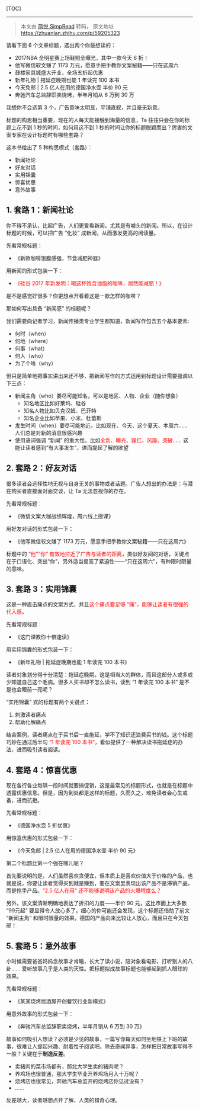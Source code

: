 <!--
+++
title       = "有人出天价买他的一个文案标题，今天10min教会你……"
description = "1. 套路 1：新闻社论; 2. 套路 2：好友对话; 3. 套路 3：实用锦囊; 4. 套路 4：惊喜优惠; 5. 套路 5：意外故事"
date        = "2022-01-03"
tags        = []
categories  = ["8-business","81-知识文案"]
series      = []
keywords    = []
weight      = 5
toc         = true
draft       = false
+++ -->

[TOC]

---

> 本文由 [简悦 SimpRead](http://ksria.com/simpread/) 转码， 原文地址 https://zhuanlan.zhihu.com/p/59205323

请看下面 6 个文章标题，选出两个你最想读的：

*   2017NBA 全明星赛上场鞋照全曝光，其中一款今天 6 折！
*   他写微信软文赚了 1173 万元，愿意手把手教你文案秘籍——只在这周六
*   鼓楼家具城盛大开业，全场五折起优惠
*   新年礼物 | 拖延症晚期也能 1 年读完 100 本书
*   今天免邮 | 2.5 亿人在用的德国净水壶 半价 90 元
*   奔驰汽车总监辞职卖烧烤，半年月销从 6 万到 30 万

我想你不会选第 3 个，广告意味太明显，平铺直叙，并且毫无新意。

标题的构思相当重要，现在的人每天能接触到海量的信息，Ta 往往只会在你的标题上花不到 1 秒的时间，如何用这不到 1 秒的时间让你的标题脱颖而出？厉害的文案专家在设计标题时有哪些套路？

这本书给出了 5 种构思模式（套路）：

* 新闻社论
* 好友对话
* 实用锦囊
* 惊喜优惠
* 意外故事

## 1. 套路 1：新闻社论

你不得不承认，比起广告，人们更爱看新闻，尤其是有噱头的新闻。所以，在设计标题的时候，可以把广告 “化妆” 成新闻，从而激发更高的阅读量。

先看常规标题：

* 《新款咖啡饱腹感强，节食减肥神器》

用新闻的形式包装一下：

* <font color=#FF0000>《硅谷 2017 年新发明：喝这杯饱含油脂的咖啡，居然能减肥！》</font>

是不是感觉好很多？你更想点开看看这是一款怎样的咖啡？

那如何写出具备 “新闻感” 的标题呢？

我们需要向记者学习，新闻传播类专业学生都知道，新闻写作包含五个基本要素:

+ 何时（when）
+ 何地（where）
+ 何事（what）
+ 何人（who）
+ 为了个啥（why）

但只是简单地把事实讲出来还不够，把新闻写作的方式运用到标题设计需要强调以下三点：

*   新闻主角（who）要尽可能知名，可以是地区、人物、企业（随你想象）
    + 知名地区比如好莱坞、硅谷
    + 知名人物比如贝克汉姆、巴菲特
    + 知名企业比如苹果、小米、杜蕾斯
*   发生时间（when）要尽可能地近。比如现在、今天、这个夏天、本周六…… 人们总是对新的消息很感兴趣
*   使用语词强调 “新闻” 的重大性。比如<font color=#FF0000>全新、曝光、蹿红、风靡、突破……</font> 这能让读者感到“有大事发生”，进而提起了解的欲望

## 2. 套路 2：好友对话

很多读者会选择性地无视与自身无关的事物或者话题。广告人想出的办法是：与潜在购买者直接面对面交谈，让 Ta 无法忽视你的存在。

先看常规标题：

* 《微信文案大咖战绩辉煌，周六线上授课》

用好友对话的形式包装一下：

* 《他写微信软文赚了 1173 万元，愿意手把手教你文案秘籍——只在这周六》

标题中的 <font color=#FF0000>“他”“你” 有效地拉近了广告与读者的距离</font>，类似好友间的对话，关键点在于口语化、突出“你”，另外适当提高了紧迫性——“只在这周六”，有种限时限量的意味。

## 3. 套路 3：实用锦囊

这是一种直击痛点的文案方式，并且<font color=#FF0000>这个痛点要足够 “痛”，能够让读者有很强的代入感</font>。

先看常规标题：

* 《这门课教你十倍速读》

用实用锦囊的形式包装一下：

* 《新年礼物 | 拖延症晚期也能 1 年读完 100 本书》

读者对象划分得十分清楚：拖延症晚期。这是相当大的群体，而且这部分人或多或少知道自己这个毛病。很多人买书却不怎么读书，读到 “1 年读完 100 本书” 是不是也会眼前一亮呢？

“实用锦囊” 式的标题有两个关键点：

1. 刺激读者痛点
2. 帮助化解痛点

结合案例，读者痛点在于买书后一直拖延，学不了知识还浪费买书的钱。这个标题巧妙在通过后半句 <font color=#FF0000>“1 年读完 100 本书”</font>，看似提供了一种解决读书拖延症的办法，进而吸引读者阅读。

## 4. 套路 4：惊喜优惠

现在各行各业每隔一段时间就要搞促销，这是最常见的标题形式，也就是在标题中透露优惠信息。但是，因为到处都是这样的标题，久而久之，难免读者会心生戒备，进而抗拒。

先看常规标题：

* 《德国净水壶 5 折优惠》

用惊喜优惠的形式包装一下：

* 《今天免邮 | 2.5 亿人在用的德国净水壶 半价 90 元》

第二个标题比第一个强在哪儿呢？

首先要说明的是，人们虽然喜欢贪便宜，但本质上是喜欢价值大于价格的产品，也就是说，你要让读者觉得买到就是赚到，要在文案里表现出该产品不是滞销产品，而是抢手产品。<font color=#FF0000>“2.5 亿人在用” 还不能够说明该产品的火爆程度么？</font>

另外，该文案清晰明确地表达了折扣的力度——半价 90 元，这比市面上大多数 “99元起” 要显得令人放心多了。细心的你可能还会发现，这个标题还借助了前文 “新闻主角” 和限时限量的效果，德国的产品向来比较让人放心，而且只在今天包邮！

## 5. 套路 5：意外故事

小时候需要爸爸妈妈念故事才肯睡，长大了读小说，陪对象看电影，打听别人的八卦…… 爱听故事几乎是人类的天性。把标题拟成故事标题也能够起到抓人眼球的效果。

先看常规标题：

* 《某某烧烤居酒屋开创餐饮行业新模式》

用意外故事的形式包装一下：

* 《奔驰汽车总监辞职卖烧烤，半年月销从 6 万到 30 万》

故事如何吸引人想读？必须是少见的故事，一篇写你每天如何坐地铁上下班的故事，很难让人提起兴趣、耐着性子阅读吧。除去奇闻异事，怎样把日常故事写得不一般？关键在于**制造反差**。

+ 卖猪肉的菜市场都有，那北大学生卖的猪肉呢？
+ 养鸡场也很普通，那大学生毕业开养鸡场月入十万呢？
+ 烧烤店也很常见，奔驰汽车总监开的烧烤店你见过没有？
+ ……

反差越大，读者越想点开了解，人类的猎奇心理。
